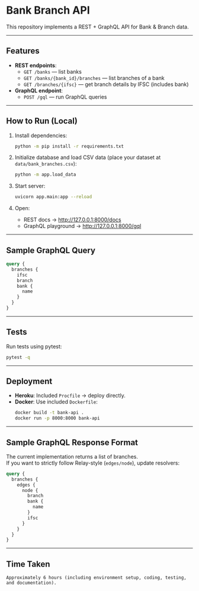 # Bank Branch API

This repository implements a REST + GraphQL API for Bank & Branch data.

---

## Features
- **REST endpoints**:
  - `GET /banks` — list banks
  - `GET /banks/{bank_id}/branches` — list branches of a bank
  - `GET /branches/{ifsc}` — get branch details by IFSC (includes bank)
- **GraphQL endpoint**:
  - `POST /gql` — run GraphQL queries

---

## How to Run (Local)

1. Install dependencies:
   ```bash
   python -m pip install -r requirements.txt
   ```

2. Initialize database and load CSV data (place your dataset at `data/bank_branches.csv`):
   ```bash
   python -m app.load_data
   ```

3. Start server:
   ```bash
   uvicorn app.main:app --reload
   ```

4. Open:
   - REST docs → http://127.0.0.1:8000/docs  
   - GraphQL playground → http://127.0.0.1:8000/gql  

---

## Sample GraphQL Query
```graphql
query {
  branches {
    ifsc
    branch
    bank {
      name
    }
  }
}
```

---

## Tests
Run tests using pytest:
```bash
pytest -q
```

---

## Deployment
- **Heroku**: Included `Procfile` → deploy directly.  
- **Docker**: Use included `Dockerfile`:
   ```bash
   docker build -t bank-api .
   docker run -p 8000:8000 bank-api
   ```

---

## Sample GraphQL Response Format
The current implementation returns a list of branches.  
If you want to strictly follow Relay-style (`edges/node`), update resolvers:

```graphql
query {
  branches {
    edges {
      node {
        branch
        bank {
          name
        }
        ifsc
      }
    }
  }
}
```

---

## Time Taken
```arduino
Approximately 6 hours (including environment setup, coding, testing, and documentation).
```
